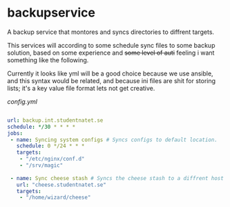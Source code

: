 # backupservice
A backup service that montores and syncs directories to diffrent targets.

This services will according to some schedule sync files to some backup solution,
 based on some experience and ~~some level of auti~~ feeling i want something like the following.

Currently it looks like yml will be a good choice because we use ansible, and this syntax would be related,
 and because ini files are shit for storing lists; it's a key value file format lets not get creative.

*config.yml*
```yaml

url: backup.int.studentnatet.se
schedule: */30 * * * *
jobs:
 - name: Syncing system configs # Syncs configs to default location.
   schedule: 0 */24 * * *
   targets:
    - "/etc/nginx/conf.d"
    - "/srv/magic"
 
 - name: Sync cheese stash # Syncs the cheese stash to a diffrent host using the default schedule.
   url: "cheese.studentnatet.se"
   targets:
    - "/home/wizard/cheese"

```
